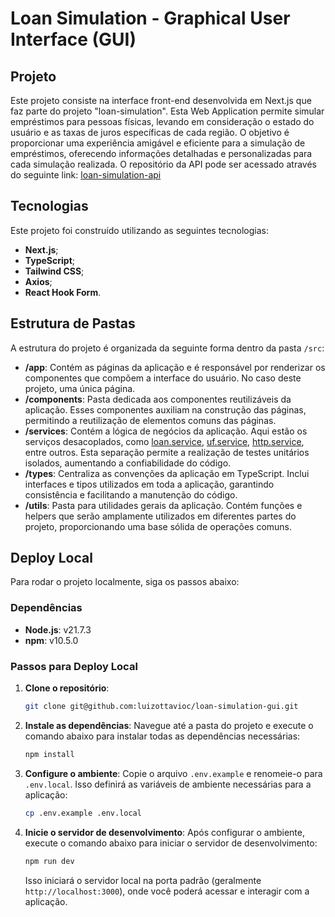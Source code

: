 # Loan Simulation - Graphical User Interface (GUI)

## Projeto
Este projeto consiste na interface front-end desenvolvida em Next.js que faz parte do projeto "loan-simulation". Esta Web Application permite simular empréstimos para pessoas físicas, levando em consideração o estado do usuário e as taxas de juros específicas de cada região. O objetivo é proporcionar uma experiência amigável e eficiente para a simulação de empréstimos, oferecendo informações detalhadas e personalizadas para cada simulação realizada. O repositório da API pode ser acessado através do seguinte link: [loan-simulation-api](https://github.com/luizottavioc/loan-simulation-api)

## Tecnologias
Este projeto foi construído utilizando as seguintes tecnologias:
- **Next.js**;
- **TypeScript**;
- **Tailwind CSS**;
- **Axios**;
- **React Hook Form**.

## Estrutura de Pastas
A estrutura do projeto é organizada da seguinte forma dentro da pasta `/src`:
- **/app**: Contém as páginas da aplicação e é responsável por renderizar os componentes que compõem a interface do usuário. No caso deste projeto, uma única página.
- **/components**: Pasta dedicada aos componentes reutilizáveis da aplicação. Esses componentes auxiliam na construção das páginas, permitindo a reutilização de elementos comuns das páginas.
- **/services**: Contém a lógica de negócios da aplicação. Aqui estão os serviços desacoplados, como [loan.service](./src/services/loan.service.ts), [uf.service](./src/services/uf.service.ts), [http.service](./src/services/http.service.ts), entre outros. Esta separação permite a realização de testes unitários isolados, aumentando a confiabilidade do código.
- **/types**: Centraliza as convenções da aplicação em TypeScript. Inclui interfaces e tipos utilizados em toda a aplicação, garantindo consistência e facilitando a manutenção do código.
- **/utils**: Pasta para utilidades gerais da aplicação. Contém funções e helpers que serão amplamente utilizados em diferentes partes do projeto, proporcionando uma base sólida de operações comuns.

## Deploy Local
Para rodar o projeto localmente, siga os passos abaixo:

### Dependências
- **Node.js**: v21.7.3
- **npm**: v10.5.0

### Passos para Deploy Local
1. **Clone o repositório**:
    ```bash
    git clone git@github.com:luizottavioc/loan-simulation-gui.git
    ```

2. **Instale as dependências**:
    Navegue até a pasta do projeto e execute o comando abaixo para instalar todas as dependências necessárias:
    ```bash
    npm install
    ```

3. **Configure o ambiente**:
    Copie o arquivo `.env.example` e renomeie-o para `.env.local`. Isso definirá as variáveis de ambiente necessárias para a aplicação:
    ```bash
    cp .env.example .env.local
    ```

4. **Inicie o servidor de desenvolvimento**:
    Após configurar o ambiente, execute o comando abaixo para iniciar o servidor de desenvolvimento:
    ```bash
    npm run dev
    ```
    Isso iniciará o servidor local na porta padrão (geralmente `http://localhost:3000`), onde você poderá acessar e interagir com a aplicação.

